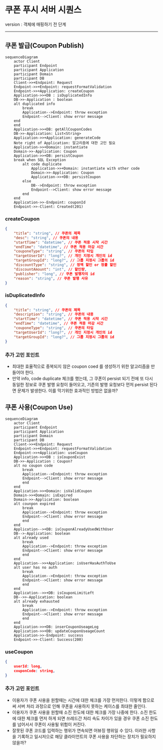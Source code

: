 # 쿠폰 푸시 서버 시퀀스
version : 객체에 매핑하기 전 단계

-----
## 쿠폰 발급(Coupon Publish)
```mermaid
sequenceDiagram
    actor Client
    participant Endpoint
    participant Application
    participant Domain
    participant DB
    Client->>+Endpoint: Request
    Endpoint->>+Endpoint: requestFormatValidation
    Endpoint->>+Application: createCoupon
    Application->>+DB : isDuplicatedInfo
    DB->>-Application : boolean
    alt duplicated info
        break
        Application-->Endpoint: throw exception
        Endpoint-->Client: show error message
    end
    end
    Application->>+DB: getAllCouponCodes
    DB->>-Application: List<String>
    Application->>+Application: generateCode
    Note right of Application: 알고리즘에 대한 고민 필요
    Application->>+Domain: instantiate
    Domain->>-Application: Coupon
    Application->>+DB: persistCoupon
    break when SQL Exception
        alt code duplicate
            Application->>+Domain: instantiate with other code
            Domain->>-Application: Coupon
            Application->>+DB: persistCoupon
        else 
            DB-->Endpoint: throw exception
            Endpoint-->Client: show error message
        end
    end    
    Application->>-Endpoint: couponId
    Endpoint->>-Client: Created(201)
```

### createCoupon
```json
{
    "title": "string", // 쿠폰의 제목
    "desc": "string", // 쿠폰의 내용
    "startTime": "datetime", // 쿠폰 적용 시작 시간
    "endTime": "datetime", // 쿠폰 적용 마감 시간
    "couponeType": "string", // 쿠폰의 타입
    "targetUserId": "long?", // 개인 지정시 개인의 id
    "targetGroupId": "long?", // 그룹 지정시 그룹의 id
    "discountType": "string", // 정액 할인 or 정률 할인
    "discountAmount": "int", // 할인량, 
    "publisher": "long", // 쿠폰 발행자의 id
    "reason": "string", // 쿠폰 발행 사유
}
```

### isDuplicatedInfo
```json
{
    "title": "string", // 쿠폰의 제목
    "description": "string", // 쿠폰의 내용
    "startTime": "datetime", // 쿠폰 적용 시작 시간
    "endTime": "datetime", // 쿠폰 적용 마감 시간
    "couponeType": "string", // 쿠폰의 타입
    "targetUserId": "long?", // 개인 지정시 개인의 id
    "targetGroupId": "long?", // 그룹 지정시 그룹의 id
}
```

### 추가 고민 포인트

* 최대한 효율적으로 중복되지 않은 coupon coed 를 생성하기 위한 알고리즘을 만들어야 한다.
* 만약 info, code duplicate 체크를 했는데, 그 쿠폰이 persist 되기 전에 또 다시 동일한 정보로 쿠폰 발행 요청이 들어오고, 기존의 발행 요청보다 먼저 persist 된다면 문제가 발생한다. 이를 막기위한 효과적인 방법은 없을까?


## 쿠폰 사용(Coupon Use)

```mermaid
sequenceDiagram
    actor Client
    participant Endpoint
    participant Application
    participant Domain
    participant DB
    Client->>+Endpoint: Request
    Endpoint->>+Endpoint: requestFormatValidation
    Endpoint->>+Application: useCoupon
    Application->>+DB : isCouponExist
    DB->>-Application : Coupon?
    alt no coupon code
        break
        Application-->Endpoint: throw exception
        Endpoint-->Client: show error message
        end
    end
    Application->>+Domain: isValidCoupon
    Domain->>+Domain: isExpired
    Domain->>-Application: boolean
    alt counpon expired
        break
        Application-->Endpoint: throw exception
        Endpoint-->Client: show error message
        end
    end
    Application-->+DB: isCouponAlreadyUsedWithUser
    DB-->-Application: boolean
    alt already used
        break
        Application-->Endpoint: throw exception
        Endpoint-->Client: show error message
        end
    end
    Application-->>+Application: isUserHasAuthToUse
    alt user has no auth
        break
        Application-->Endpoint: throw exception
        Endpoint-->Client: show error message
        end
    end
    Application-->>+DB: isCouponLimitLeft
    DB-->>-Application: boolean
    alt already exhausted
        break
        Application-->Endpoint: throw exception
        Endpoint-->Client: show error message
        end
    end
    Application->>+DB: inserCouponUseageLog
    Application->>+DB: updateCouponUseageCount
    Application->>-Endpoint: success
    Endpoint->>-Client: Success(200)
```

### useCoupon
```json
{
    userId: long,
    couponCode: string,
}
```

### 추가 고민 포인트
* 이용자가 쿠폰 사용을 원할때는 시간에 대한 체크를 가장 먼저한다. 이렇게 함으로써 서버 처리 과정으로 인해 쿠폰을 사용하지 못하는 케이스를 최대한 줄인다.
* 이용자가 쿠폰 사용을 원할때 소진 한도에 대한 체크를 가장 나중에 한다. 소진 한도에 대한 체크를 먼저 하게 되면 쓰레드간 처리 속도 차이가 있을 경우 쿠폰 소진 한도를 넘어서서 쿠폰이 사용될 위험이 커진다.
* 잘못된 쿠폰 코드를 입력하는 행위가 연속되면 어뷰징 행위일 수 있다. 이러한 사항을 기록하고 일시저으로 해당 클라이언트의 쿠폰 사용을 차단하는 장치가 필요하지 않을까?

